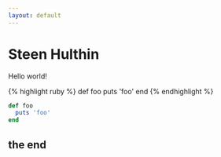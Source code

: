 ```yaml
---
layout: default
---
```


# Steen Hulthin

Hello world! 


{% highlight ruby %}
def foo
  puts 'foo'
end
{% endhighlight %}

```ruby
def foo
  puts 'foo'
end
```


## the end
